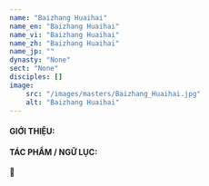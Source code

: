 ```yaml
---
name: "Baizhang Huaihai"
name_en: "Baizhang Huaihai"
name_vi: "Baizhang Huaihai"
name_zh: "Baizhang Huaihai"
name_jp: ""
dynasty: "None"
sect: "None"
disciples: []
image: 
    src: "/images/masters/Baizhang_Huaihai.jpg"
    alt: "Baizhang Huaihai"
---
```


#### GIỚI THIỆU:



#### TÁC PHẨM / NGỮ LỤC:

📖 

